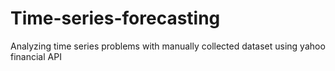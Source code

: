 # Time-series-forecasting
Analyzing time series problems with manually collected dataset using yahoo financial API
